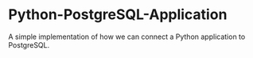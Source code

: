 # Python-PostgreSQL-Application
A simple implementation of how we can connect a Python application to PostgreSQL.
